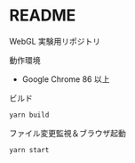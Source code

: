 # README #

WebGL 実験用リポジトリ

動作環境

- Google Chrome 86 以上

ビルド

```sh
yarn build
```

ファイル変更監視＆ブラウザ起動

```sh
yarn start
```
